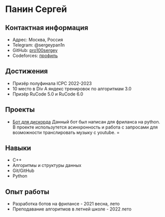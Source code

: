 # Панин Сергей
## Контактная информация 
* Адрес: Москва, Россия
* Telegram: @sergeypan1n 
* GitHub: [pro100sergey](https://github.com/pro100sergey)
* Codeforces: [профиль](https://codeforces.com/profile/sergeyp767)
## Достижения
* Призёр полуфинала ICPC 2022-2023
* 10 место в Div A яндекс тренировок по алгоритмам 3.0
* Призёр RuCode 5.0 и RuCode 6.0 
## Проекты
* [Бот для дискорда](https://github.com/pro100sergey/DiscordBot) 
Данный бот был написан для фриланса на python. В проекте использутется асинхронность и работа с запросами для возможности транслировать музыку с youtube. =
## Навыки
* C++
* Алгоритмы и структуры данных 
* Git/GitHub
* Python
## Опыт работы 
* Разработка ботов на фрилансе - 2021 весна, лето
* Преподавание алгоритмов в летней школе - 2022 лето 
